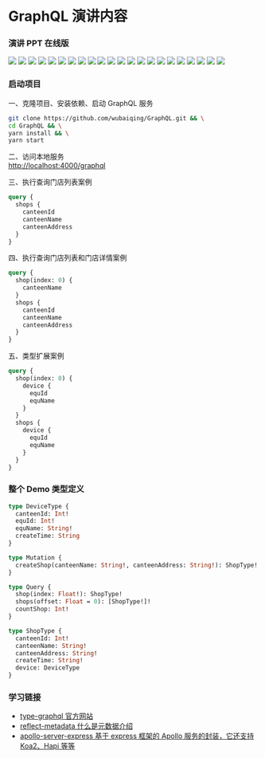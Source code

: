 # GraphQL 演讲内容

### 演讲 PPT 在线版
![](./images/GraphQL.001.jpeg)
![](./images/GraphQL.002.jpeg)
![](./images/GraphQL.003.png)
![](./images/GraphQL.004.png)
![](./images/GraphQL.005.png)
![](./images/GraphQL.006.png)
![](./images/GraphQL.008.jpeg)
![](./images/GraphQL.009.jpeg)
![](./images/GraphQL.010.jpeg)
![](./images/GraphQL.011.png)
![](./images/GraphQL.012.jpeg)
![](./images/GraphQL.013.jpeg)
![](./images/GraphQL.014.jpeg)
![](./images/GraphQL.015.jpeg)
![](./images/GraphQL.016.jpeg)
![](./images/GraphQL.017.jpeg)
![](./images/GraphQL.018.png)
![](./images/GraphQL.019.jpeg)
![](./images/GraphQL.020.jpeg)
![](./images/GraphQL.021.jpeg)
![](./images/GraphQL.022.jpeg)
![](./images/GraphQL.023.jpeg)

### 启动项目

一、克隆项目、安装依赖、启动 GraphQL 服务
```sh
git clone https://github.com/wubaiqing/GraphQL.git && \
cd GraphQL && \
yarn install && \
yarn start
```

二、访问本地服务  
[http://localhost:4000/graphql](http://localhost:4000/graphql)

三、执行查询门店列表案例
```graphql
query {
  shops {
    canteenId
    canteenName
    canteenAddress
  }
}
```

四、执行查询门店列表和门店详情案例
```graphql
query {
  shop(index: 0) {
    canteenName
  }
  shops {
    canteenId
    canteenName
    canteenAddress
  }
}
```

五、类型扩展案例
```graphql
query {
  shop(index: 0) {
    device {
      equId
      equName
    }
  }
  shops {
    device {
      equId
      equName
    }
  }
}
```


### 整个 Demo 类型定义
```graphql
type DeviceType {
  canteenId: Int!
  equId: Int!
  equName: String!
  createTime: String
}

type Mutation {
  createShop(canteenName: String!, canteenAddress: String!): ShopType!
}

type Query {
  shop(index: Float!): ShopType!
  shops(offset: Float = 0): [ShopType!]!
  countShop: Int!
}

type ShopType {
  canteenId: Int!
  canteenName: String!
  canteenAddress: String!
  createTime: String!
  device: DeviceType
}
```

### 学习链接
- [type-graphql 官方网站](https://github.com/19majkel94/type-graphql#readme)  
- [reflect-metadata 什么是元数据介绍](https://ninghao.net/blog/7384)  
- [apollo-server-express 基于 express 框架的 Apollo 服务的封装，它还支持 Koa2、Hapi 等等](https://github.com/apollographql/apollo-server#readme)  
